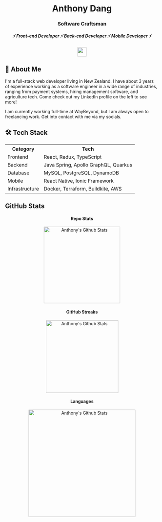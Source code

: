 <h1 align="center">
  Anthony Dang
</h1>

<h3 align="center">
  Software Craftsman
</h3>

<h5 align="center">
  ⚡ Front-end Developer ⚡ Back-end Developer ⚡ Mobile Developer ⚡
</h5>

<!-- &theme=light -->
<p align="center">
  <a href="https://skillicons.dev">
    <img height="30em" src="https://skillicons.dev/icons?i=react,js,ts,java,postgres,graphql,vscode,linux" />
  </a>
</p>

## 🤔 About Me

I'm a full-stack web developer living in New Zealand. I have about 3 years of experience working as a software engineer in a wide range of industries, ranging from payment systems, hiring management software, and agriculture tech. Come check out my LinkedIn profile on the left to see more!

I am currently working full-time at WayBeyond, but I am always open to freelancing work. Get into contact with me via my socials.

## 🛠️ Tech Stack

 <table align="center">
  <tr>
    <th>Category</th>
    <th>Tech</th>
  </tr>
  <tr>
    <td>Frontend</td>
    <td>React, Redux, TypeScript</td>
  </tr>
  <tr>
    <td>Backend</td>
    <td>Java Spring, Apollo GraphQL, Quarkus</td>
  </tr>
  <tr>
    <td>Database</td>
    <td>MySQL, PostgreSQL, DynamoDB</td>
  </tr>
  <tr>
    <td>Mobile</td>
    <td>React Native, Ionic Framework</td>
  </tr>
  <tr>
    <td>Infrastructure</td>
    <td>Docker, Terraform, Buildkite, AWS</td>
  </tr>
</table>

<!-- |     Category    |                  Tech                 |
| --------------- | ------------------------------------- |
|     Frontend    | React, Redux, TypeScript              |
|     Backend     | Java Spring, Apollo GraphQL, Quarkus  |
|     Database    | MySQL, PostgreSQL, DynamoDB           |
|     Mobile      | React Native, Ionic Framework         |
|  Infrastructure | Docker, Terraform, Buildkite, AWS     | -->

<!-- - Frontend: Reactjs, TypeScript,
- Backend: Java Spring, Apollo GraphQL, Quarkus
- Database: MySQL, PostgreSQL, DynamoDB
- Mobile: React Native, Ionic Framework
- DevOps: Docker, Terraform, Buildkite, AWS -->

## GitHub Stats

<h4 align="center">Repo Stats</h4>
<p align="center">
  <img height="250em" src="https://github-readme-stats.vercel.app/api?username=antdangnz&count_private=true&show_icons=true&theme=merko" alt="Anthony's Github Stats" align = "center"/>
<p>

<h4 align="center">GitHub Streaks</h4>
<p align="center">
  <img height="237em" src="https://streak-stats.demolab.com?user=antdangnz&theme=merko&date_format=j%20M%5B%20Y%5D" alt="Anthony's Github Stats" align = "center"/>
<p>

<h4 align="center">Languages</h4>
<p align="center">
  <img height="350em" src="https://github-readme-stats.vercel.app/api/top-langs?username=antdangnz&count_private=true&show_icons=true&theme=merko" alt="Anthony's Github Stats" align = "center"/>
<p>
